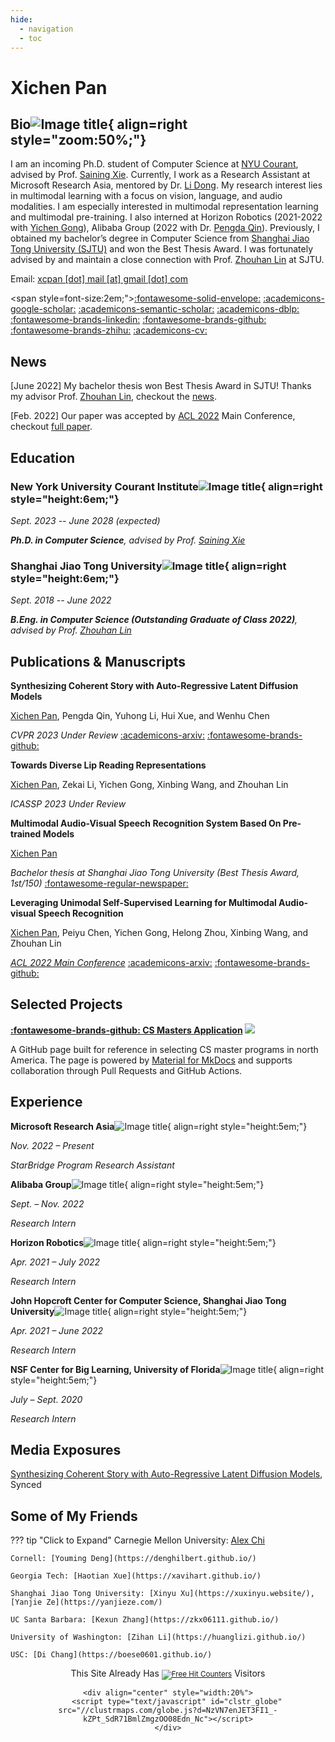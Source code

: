 ```yaml
---
hide:
  - navigation
  - toc
---
```


# Xichen Pan

## Bio![Image title](images/por.png){ align=right style="zoom:50%;"}

I am an incoming Ph.D. student of Computer Science at [NYU Courant](https://cs.nyu.edu/home/index.html), advised by Prof. [Saining Xie](https://www.sainingxie.com/). Currently, I work as a Research Assistant at Microsoft Research Asia, mentored by Dr. [Li Dong](http://dong.li/). My research interest lies in multimodal learning with a focus on vision, language, and audio modalities. I am especially interested in multimodal representation learning and multimodal pre-training. I also interned at Horizon Robotics (2021-2022 with [Yichen Gong](https://scholar.google.com/citations?user=e3bTLycAAAAJ&hl=en)), Alibaba Group (2022 with Dr. [Pengda Qin](https://scholar.google.com/citations?user=n7bubTwAAAAJ&hl=en)). Previously, I obtained my bachelor’s degree in Computer Science from [Shanghai Jiao Tong University (SJTU)](https://en.sjtu.edu.cn/) and won the Best Thesis Award. I was fortunately advised by and maintain a close connection with Prof. [Zhouhan Lin](https://hantek.github.io/) at SJTU.

Email: [xcpan [dot] mail [at] gmail [dot] com](mailto:xcpan.mail@gmail.com)

<span style=font-size:2em;">[:fontawesome-solid-envelope:](mailto:xcpan.mail@gmail.com) [:academicons-google-scholar:](https://scholar.google.com/citations?user=9wh9VXIAAAAJ&hl=en) [:academicons-semantic-scholar:](https://www.semanticscholar.org/author/Xichen-Pan/2158877024) [:academicons-dblp:](https://dblp.org/pid/317/0180.html) [:fontawesome-brands-linkedin:](https://www.linkedin.com/in/xichenpan/) [:fontawesome-brands-github:](https://github.com/Flash-321) [:fontawesome-brands-zhihu:](https://www.zhihu.com/people/pan-xi-chen-54) [:academicons-cv:](sources/Xichen_CV.pdf)</span>

## News

[June 2022] My bachelor thesis won Best Thesis Award in SJTU! Thanks my advisor Prof. [Zhouhan Lin](https://hantek.github.io/), checkout the [news](http://www.jwc.sjtu.edu.cn/info/1258/11735.htm).

[Feb. 2022] Our paper was accepted by [ACL 2022](https://www.2022.aclweb.org/) Main Conference, checkout [full paper](https://aclanthology.org/2022.acl-long.308/).

## Education

### New York University Courant Institute![Image title](images/nyu.png){ align=right style="height:6em;"}

*Sept. 2023 -- June 2028 (expected)*

***Ph.D. in Computer Science**, advised by Prof. [Saining Xie](https://sainingxie.com/)*

### Shanghai Jiao Tong University![Image title](images/favicon.png){ align=right style="height:6em;"}

*Sept. 2018 -- June 2022*

***B.Eng. in Computer Science (Outstanding Graduate of Class 2022)**, advised by Prof. [Zhouhan Lin](https://hantek.github.io/)*

## Publications & Manuscripts

**Synthesizing Coherent Story with Auto-Regressive Latent Diffusion Models**

<u>Xichen Pan</u>, Pengda Qin, Yuhong Li, Hui Xue, and Wenhu Chen

*CVPR 2023 Under Review* [:academicons-arxiv:](http://arxiv.org/abs/2211.10950) [:fontawesome-brands-github:](https://github.com/Flash-321/ARLDM)

**Towards Diverse Lip Reading Representations**

<u>Xichen Pan</u>, Zekai Li, Yichen Gong, Xinbing Wang, and Zhouhan Lin

*ICASSP 2023 Under Review*

**Multimodal Audio-Visual Speech Recognition System Based On Pre-trained Models**

<u>Xichen Pan</u>

*Bachelor thesis at Shanghai Jiao Tong University (Best Thesis Award, 1st/150)* [:fontawesome-regular-newspaper:](http://www.jwc.sjtu.edu.cn/info/1258/11735.htm)

**Leveraging Unimodal Self-Supervised Learning for Multimodal Audio-visual Speech Recognition**

<u>Xichen Pan</u>, Peiyu Chen, Yichen Gong, Helong Zhou, Xinbing Wang, and Zhouhan Lin

[*ACL 2022 Main Conference*](https://aclanthology.org/2022.acl-long.308/) [:academicons-arxiv:](https://arxiv.org/abs/2203.07996) [:fontawesome-brands-github:](https://github.com/LUMIA-Group/Leveraging-Self-Supervised-Learning-for-AVSR)

## Selected Projects

**[:fontawesome-brands-github: CS Masters Application](https://csmsapp.github.io/) [![](https://img.shields.io/github/stars/csmsapp/csmsapp.github.io.svg?style=social)](https://github.com/csmsapp/csmsapp.github.io/stargazers)**

A GitHub page built for reference in selecting CS master programs in north America. The page is powered by [Material for MkDocs](https://squidfunk.github.io/mkdocs-material/) and supports collaboration through Pull Requests and GitHub Actions.

## Experience
**Microsoft Research Asia**![Image title](images/msra.png){ align=right style="height:5em;"}

*Nov. 2022 – Present*

*StarBridge Program Research Assistant*

**Alibaba Group**![Image title](images/alibaba.png){ align=right style="height:5em;"}

*Sept. – Nov. 2022*

*Research Intern*

**Horizon Robotics**![Image title](images/horizon.png){ align=right style="height:5em;"}

*Apr. 2021 – July 2022*

*Research Intern*

**John Hopcroft Center for Computer Science, Shanghai Jiao Tong University**![Image title](images/favicon.png){ align=right style="height:5em;"}

*Apr. 2021 – June 2022*

*Research Intern*

**NSF Center for Big Learning, University of Florida**![Image title](images/uf.png){ align=right style="height:5em;"}

*July – Sept. 2020*

*Research Intern*

## Media Exposures

[Synthesizing Coherent Story with Auto-Regressive Latent Diffusion Models](https://www.jiqizhixin.com/articles/2022-11-27), Synced

## Some of My Friends

??? tip "Click to Expand"
    Carnegie Mellon University: [Alex Chi](https://www.skyzh.dev/)

    Cornell: [Youming Deng](https://denghilbert.github.io/) 

    Georgia Tech: [Haotian Xue](https://xavihart.github.io/)
    
    Shanghai Jiao Tong University: [Xinyu Xu](https://xuxinyu.website/), [Yanjie Ze](https://yanjieze.com/)
    
    UC Santa Barbara: [Kexun Zhang](https://zkx06111.github.io/)
                         
    University of Washington: [Zihan Li](https://huanglizi.github.io/)
    
    USC: [Di Chang](https://boese0601.github.io/)

<div align="center">
    <div align="center">
        This Site Already Has 
            <small><a href="https://www.easycounter.com/"><img src="https://www.easycounter.com/counter.php?flash321" border="0" alt="Free Hit Counters"></a></small>
         Visitors
    </div>

    <div align="center" style="width:20%">
        <script type="text/javascript" id="clstr_globe" src="//clustrmaps.com/globe.js?d=NzVN7enJET3FI1_-kZPt_SdR71BmlZmgzOO08Edn_Nc"></script>
    </div>
</div>
